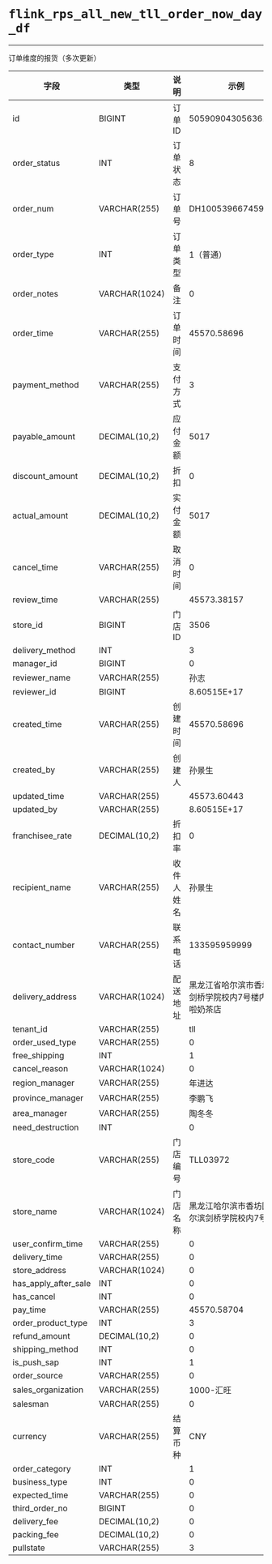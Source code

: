 # `flink_rps_all_new_tll_order_now_day_df`

---

订单维度的报货（多次更新）


| 字段                 | 类型          | 说明       | 示例                                                  |
| -------------------- | ------------- | ---------- | ----------------------------------------------------- |
| id                   | BIGINT        | 订单ID     | 505909043056361472                                    |
| order_status         | INT           | 订单状态   | 8                                                     |
| order_num            | VARCHAR(255)  | 订单号     | DH100539667459                                        |
| order_type           | INT           | 订单类型   | 1（普通）                                             |
| order_notes          | VARCHAR(1024) | 备注       | 0                                                     |
| order_time           | VARCHAR(255)  | 订单时间   | 45570.58696                                           |
| payment_method       | VARCHAR(255)  | 支付方式   | 3                                                     |
| payable_amount       | DECIMAL(10,2) | 应付金额   | 5017                                                  |
| discount_amount      | DECIMAL(10,2) | 折扣       | 0                                                     |
| actual_amount        | DECIMAL(10,2) | 实付金额   | 5017                                                  |
| cancel_time          | VARCHAR(255)  | 取消时间   | 0                                                     |
| review_time          | VARCHAR(255)  |            | 45573.38157                                           |
| store_id             | BIGINT        | 门店ID     | 3506                                                  |
| delivery_method      | INT           |            | 3                                                     |
| manager_id           | BIGINT        |            | 0                                                     |
| reviewer_name        | VARCHAR(255)  |            | 孙志                                                  |
| reviewer_id          | BIGINT        |            | 8.60515E+17                                           |
| created_time         | VARCHAR(255)  | 创建时间   | 45570.58696                                           |
| created_by           | VARCHAR(255)  | 创建人     | 孙景生                                                |
| updated_time         | VARCHAR(255)  |            | 45573.60443                                           |
| updated_by           | VARCHAR(255)  |            | 8.60515E+17                                           |
| franchisee_rate      | DECIMAL(10,2) | 折扣率     | 0                                                     |
| recipient_name       | VARCHAR(255)  | 收件人姓名 | 孙景生                                                |
| contact_number       | VARCHAR(255)  | 联系电话   | 133595959999                                          |
| delivery_address     | VARCHAR(1024) | 配送地址   | 黑龙江省哈尔滨市香坊区剑桥学院校内7号楼内甜啦啦奶茶店 |
| tenant_id            | VARCHAR(255)  |            | tll                                                   |
| order_used_type      | VARCHAR(255)  |            | 0                                                     |
| free_shipping        | INT           |            | 1                                                     |
| cancel_reason        | VARCHAR(1024) |            | 0                                                     |
| region_manager       | VARCHAR(255)  |            | 年进达                                                |
| province_manager     | VARCHAR(255)  |            | 李鹏飞                                                |
| area_manager         | VARCHAR(255)  |            | 陶冬冬                                                |
| need_destruction     | INT           |            | 0                                                     |
| store_code           | VARCHAR(255)  | 门店编号   | TLL03972                                              |
| store_name           | VARCHAR(1024) | 门店名称   | 黑龙江哈尔滨市香坊区哈尔滨剑桥学院校内7号楼           |
| user_confirm_time    | VARCHAR(255)  |            | 0                                                     |
| delivery_time        | VARCHAR(255)  |            | 0                                                     |
| store_address        | VARCHAR(1024) |            | 0                                                     |
| has_apply_after_sale | INT           |            | 0                                                     |
| has_cancel           | INT           |            | 0                                                     |
| pay_time             | VARCHAR(255)  |            | 45570.58704                                           |
| order_product_type   | INT           |            | 3                                                     |
| refund_amount        | DECIMAL(10,2) |            | 0                                                     |
| shipping_method      | INT           |            | 0                                                     |
| is_push_sap          | INT           |            | 1                                                     |
| order_source         | VARCHAR(255)  |            | 0                                                     |
| sales_organization   | VARCHAR(255)  |            | 1000-汇旺                                             |
| salesman             | VARCHAR(255)  |            | 0                                                     |
| currency             | VARCHAR(255)  | 结算币种   | CNY                                                   |
| order_category       | INT           |            | 1                                                     |
| business_type        | INT           |            | 0                                                     |
| expected_time        | VARCHAR(255)  |            | 0                                                     |
| third_order_no       | BIGINT        |            | 0                                                     |
| delivery_fee         | DECIMAL(10,2) |            | 0                                                     |
| packing_fee          | DECIMAL(10,2) |            | 0                                                     |
| pullstate            | VARCHAR(255)  |            | 3                                                     |

